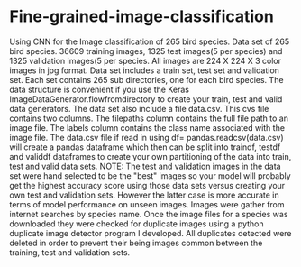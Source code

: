 # Fine-grained-image-classification
Using CNN for the Image classification of 265 bird species. 
Data set of 265 bird species. 36609 training images, 1325 test images(5 per species) and 1325 validation images(5 per species.
All images are 224 X 224 X 3 color images in jpg format. Data set includes a train set, test set and validation set. Each set contains 265 sub directories, one for each bird species. The data structure is convenient if you use the Keras ImageDataGenerator.flowfromdirectory to create your train, test and valid data generators. The data set also include a file data.csv. This cvs file contains two columns. The filepaths column contains the full file path to an image file. The labels column contains the class name associated with the image file. The data.csv file if read in using df= pandas.readcsv(data.csv) will create a pandas dataframe which then can be split into traindf, testdf and validdf dataframes to create your own partitioning of the data into train, test and valid data sets.
NOTE: The test and validation images in the data set were hand selected to be the "best" images so your model will probably get the highest accuracy score using those data sets versus creating your own test and validation sets. However the latter case is more accurate in terms of model performance on unseen images.
Images were gather from internet searches by species name. Once the image files for a species was downloaded they were checked for duplicate images using a python duplicate image detector program I developed. All duplicates detected were deleted in order to prevent their being images common between the training, test and validation sets.
